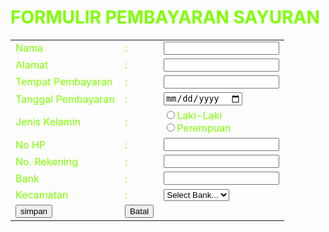 
<!DOCTYPE html>
<html>
<head>
<title>FORMULIR</title></head>
<body style="background:url(aventador.jpg);color:#7fff00">
<h1>FORMULIR PEMBAYARAN SAYURAN</h1>
<table border="0">
<tr>
<td>Nama<td>:<td><input type="text" name="nama"/></td><tr/>
<tr>
<td>Alamat<td>:<td><input type="text" name="alamat"/></td><tr/>
<tr>
<td>Tempat Pembayaran<td>:<td><input type="text" name="tempat lahir"/></td><tr/>
<tr>
<td>Tanggal Pembayaran<td>:<td><input type="date" name="tanggal lahir"/></td><tr/>
<tr>
<td>Jenis Kelamin<td>:<td>
<input type="radio" name="jk" value="Laki-Laki"/>Laki-Laki<br>
<input type="radio" name="jk" value="Perempuan"/>Perempuan</td><tr/>
<tr>
<td>No HP<td>:<td><input type="text" name="no hp"/></td><tr/>
<tr>
<td>No. Rekening<td>:<td><input type="url" name="No. Rekening"/></td><tr/>
<tr>
<td>Bank<td>:<td><input type="mail" name="nama bank"/></td><tr/>
<tr>   
   <td>Kecamatan<td> :
    <td>
     <select>
     <option>Select Bank...</option>
     <option>BCA</option>
     <option>Mandiri</option>
     <option>BTN</option>
     <option>BPD DIY</option>
     <option>BNI</option>
     <option>BRI</option>
     <option>Muamalah</option>
     <option>Bank Papua</option>
     <option>Bank Sumsel</option>
     <option>Bank DKI</option>
     <option>---SELECT---</option></select>
    </td><tr/>
<tr>
   <td><input type="submit" name="submit" value="simpan"/></td>
   <td><input type="Reset" name="Reset" value="Batal"/></td></tr>
  </table>
 </body>
</html> 
